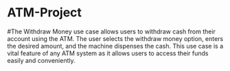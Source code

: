 # ATM-Project
#The Withdraw Money use case allows users to withdraw cash from their account using the ATM. The user selects the withdraw money option,
enters the desired amount, and the machine dispenses the cash. This use case is a vital feature of any ATM system as it allows users to access their funds easily and conveniently.
